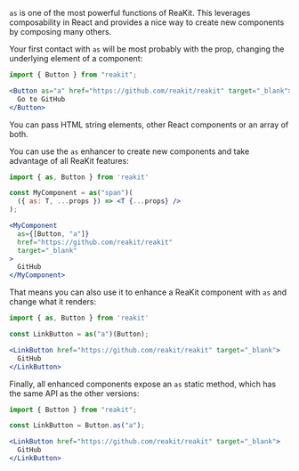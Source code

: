 `as` is one of the most powerful functions of ReaKit. This leverages composability in React and provides a nice way to create new components by composing many others.

Your first contact with `as` will be most probably with the prop, changing the underlying element of a component:
```jsx
import { Button } from "reakit";

<Button as="a" href="https://github.com/reakit/reakit" target="_blank">
  Go to GitHub
</Button>
```

You can pass HTML string elements, other React components or an array of both.

You can use the `as` enhancer to create new components and take advantage of all ReaKit features:

```jsx
import { as, Button } from 'reakit'

const MyComponent = as("span")(
  ({ as: T, ...props }) => <T {...props} />
);

<MyComponent 
  as={[Button, "a"]} 
  href="https://github.com/reakit/reakit" 
  target="_blank"
>
  GitHub
</MyComponent>
```

That means you can also use it to enhance a ReaKit component with `as` and change what it renders:

```jsx
import { as, Button } from 'reakit'

const LinkButton = as("a")(Button);

<LinkButton href="https://github.com/reakit/reakit" target="_blank">
  GitHub
</LinkButton>
```

Finally, all enhanced components expose an `as` static method, which has the same API as the other versions:

```jsx
import { Button } from "reakit";

const LinkButton = Button.as("a");

<LinkButton href="https://github.com/reakit/reakit" target="_blank">
  GitHub
</LinkButton>
```